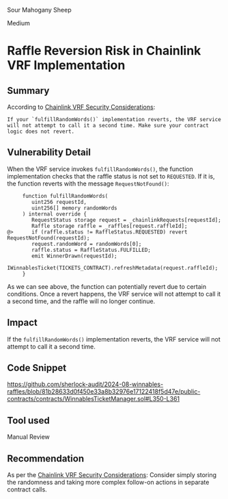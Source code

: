 Sour Mahogany Sheep

Medium

# Raffle Reversion Risk in Chainlink VRF Implementation

## Summary
According to [Chainlink VRF Security Considerations](https://docs.chain.link/vrf/v2-5/security#fulfillrandomwords-must-not-revert):
```solidity
If your `fulfillRandomWords()` implementation reverts, the VRF service will not attempt to call it a second time. Make sure your contract logic does not revert.
```

## Vulnerability Detail
When the VRF service invokes `fulfillRandomWords()`, the function implementation checks that the raffle status is not set to `REQUESTED`. If it is, the function reverts with the message `RequestNotFound()`:
```solidity
     function fulfillRandomWords(
        uint256 requestId,
        uint256[] memory randomWords
     ) internal override {
        RequestStatus storage request = _chainlinkRequests[requestId];
        Raffle storage raffle = _raffles[request.raffleId];
@>      if (raffle.status != RaffleStatus.REQUESTED) revert RequestNotFound(requestId);
        request.randomWord = randomWords[0];
        raffle.status = RaffleStatus.FULFILLED;
        emit WinnerDrawn(requestId);
        IWinnablesTicket(TICKETS_CONTRACT).refreshMetadata(request.raffleId);
     }
```
As we can see above, the function can potentially revert due to certain conditions. Once a revert happens, the VRF service will not attempt to call it a second time, and the raffle will no longer continue.

## Impact
If the `fulfillRandomWords()` implementation reverts, the VRF service will not attempt to call it a second time.

## Code Snippet
https://github.com/sherlock-audit/2024-08-winnables-raffles/blob/81b28633d0f450e33a8b32976e17122418f5d47e/public-contracts/contracts/WinnablesTicketManager.sol#L350-L361

## Tool used
Manual Review

## Recommendation
As per the [Chainlink VRF Security Considerations](https://docs.chain.link/vrf/v2-5/security#fulfillrandomwords-must-not-revert):  Consider simply storing the randomness and taking more complex follow-on actions in separate contract calls.